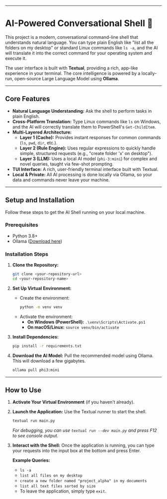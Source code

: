 
-----

# AI-Powered Conversational Shell 🤖

This project is a modern, conversational command-line shell that understands natural language. You can type plain English like "list all the folders on my desktop" or standard Linux commands like `ls -a`, and the AI will translate it into the correct command for your operating system and execute it.

The user interface is built with **Textual**, providing a rich, app-like experience in your terminal. The core intelligence is powered by a locally-run, open-source Large Language Model using **Ollama**.

-----

##  Core Features

  * **Natural Language Understanding:** Ask the shell to perform tasks in plain English.
  * **Cross-Platform Translation:** Type Linux commands like `ls` on Windows, and the AI will correctly translate them to PowerShell's `Get-ChildItem`.
  * **Multi-Layered Architecture:**
      * **Layer 1 (Cache):** Provides instant responses for common commands (`ls`, `pwd`, `dir`, etc.).
      * **Layer 2 (Rule Engine):** Uses regular expressions to quickly handle simple, structured requests (e.g., "create folder 'x' on desktop").
      * **Layer 3 (LLM):** Uses a local AI model (`phi-3:mini`) for complex and novel queries, taught via few-shot prompting.
  * **TUI Interface:** A rich, user-friendly terminal interface built with Textual.
  * **Local & Private:** All AI processing is done locally via Ollama, so your data and commands never leave your machine.

-----

##  Setup and Installation

Follow these steps to get the AI Shell running on your local machine.

###  Prerequisites

  * Python 3.8+
  * Ollama ([Download here](https://ollama.com/))

###  Installation Steps

1.  **Clone the Repository:**

    ```sh
    git clone <your-repository-url>
    cd <your-repository-name>
    ```

2.  **Set Up Virtual Environment:**

      * Create the environment:
        ```sh
        python -m venv venv
        ```
      * Activate the environment:
          * **On Windows (PowerShell):** `.\venv\Scripts\Activate.ps1`
          * **On macOS/Linux:** `source venv/bin/activate`

3.  **Install Dependencies:**

    ```sh
    pip install -r requirements.txt
    ```

4.  **Download the AI Model:**
    Pull the recommended model using Ollama. This will download a few gigabytes.

    ```sh
    ollama pull phi3:mini
    ```

-----

##  How to Use

1.  **Activate Your Virtual Environment** (if you haven't already).

2.  **Launch the Application:**
    Use the Textual runner to start the shell.

    ```sh
    textual run main.py
    ```

    *For debugging, you can use `textual run --dev main.py` and press F12 to see console output.*

3.  **Interact with the Shell:**
    Once the application is running, you can type your requests into the input box at the bottom and press Enter.

    **Example Queries:**

      * `ls -a`
      * `list all files on my desktop`
      * `create a new folder named "project_alpha" in my documents`
      * `list all text files sorted by size`
      * To leave the application, simply type `exit`.
